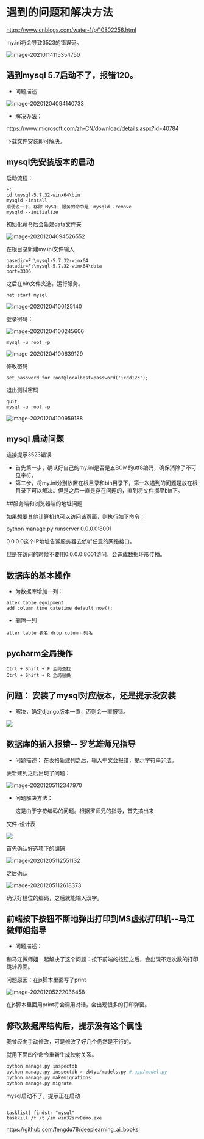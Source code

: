 # 遇到的问题和解决方法

https://www.cnblogs.com/water-1/p/10802256.html

my.ini将会导致3523的错误码。

![image-20210114115354750](https://raw.githubusercontent.com/hodge-ge/imgbed/main/20210114115357.png)

## 遇到mysql 5.7启动不了，报错120。

- 问题描述

![image-20201204094140733](https://raw.githubusercontent.com/hodge-ge/imgbed/main/20201204094140.png)

- 解决办法：

https://www.microsoft.com/zh-CN/download/details.aspx?id=40784

下载文件安装即可解决。

## mysql免安装版本的启动

启动流程：

```
F:
cd \mysql-5.7.32-winx64\bin
mysqld -install
顺便说一下，移除 MySQL 服务的命令是：mysqld -remove
mysqld --initialize

```

初始化命令后会新建data文件夹

![image-20201204094526552](https://raw.githubusercontent.com/hodge-ge/imgbed/main/20201204094526.png)

在根目录新建my.ini文件输入

```
basedir=F:\mysql-5.7.32-winx64
datadir=F:\mysql-5.7.32-winx64\data
port=3306
```

之后在bin文件夹选，运行服务。

```
net start mysql
```

![image-20201204100125140](https://raw.githubusercontent.com/hodge-ge/imgbed/main/20201204100125.png)

登录密码：

![image-20201204100245606](https://raw.githubusercontent.com/hodge-ge/imgbed/main/20201204100245.png)

```
mysql -u root -p 
```

![image-20201204100639129](https://raw.githubusercontent.com/hodge-ge/imgbed/main/20201204100639.png)

修改密码

```
set password for root@localhost=password('icdd123');
```

退出测试密码

```
quit
mysql -u root -p
```

![image-20201204100959188](https://raw.githubusercontent.com/hodge-ge/imgbed/main/20201204100959.png)

## mysql 启动问题

连接提示3523错误

- 首先第一步，确认好自己的my.ini是否是五BOM的utf8编码，确保消除了不可见字符。
- 第二步，将my.ini分别放置在根目录和bin目录下，第一次遇到的问题是放在根目录下可以解决。但是之后一直是存在问题的，直到将文件挪至bin下。

##服务端和浏览器端的地址问题

如果想要其他计算机也可以访问该页面，则执行如下命令：

python manage.py runserver 0.0.0.0:8001

0.0.0.0这个IP地址告诉服务器去侦听任意的网络接口。

但是在访问的时候不要用0.0.0.0:8001访问，会造成数据环形传播。

## 数据库的基本操作

- 为数据库增加一列：

```
alter table equipment
add column time datetime default now();     
```

- 删除一列

```
alter table 表名 drop column 列名
```

## pycharm全局操作

```
Ctrl + Shift + F 全局查找
Ctrl + Shift + R 全局替换
```

## 问题： 安装了mysql对应版本，还是提示没安装

- 解决，确定django版本一直，否则会一直报错。

![](https://raw.githubusercontent.com/hodge-ge/imgbed/main/20201205111936.png)

## 数据库的插入报错-- 罗艺雄师兄指导

- 问题描述： 在表格新建列之后，输入中文会报错，提示字符串非法。

表新建列之后出现了问题：

![image-20201205112347970](https://raw.githubusercontent.com/hodge-ge/imgbed/main/20201205112348.png)

- 问题解决方法：

  这是由于字符编码的问题。根据罗师兄的指导，首先搞出来

文件-设计表

![](https://raw.githubusercontent.com/hodge-ge/imgbed/main/20201205112449.png)

首先确认好选项下的编码

![image-20201205112551132](https://raw.githubusercontent.com/hodge-ge/imgbed/main/20201205112551.png)

之后确认

![image-20201205112618373](https://raw.githubusercontent.com/hodge-ge/imgbed/main/20201205112618.png)

确认好栏位的编码，之后就能输入汉字。

## 前端按下按钮不断地弹出打印到MS虚拟打印机--马江微师姐指导

- 问题描述：

和马江微师姐一起解决了这个问题：按下前端的按钮之后，会出现不定次数的打印跳转界面。

问题原因：在js脚本里面写了print

![image-20201205222036458](https://raw.githubusercontent.com/hodge-ge/imgbed/main/20201205222036.png)

在js脚本里面用print将会调用对话，会出现很多的打印弹窗。

## 修改数据库结构后，提示没有这个属性

我曾经向手动修改，可是修改了好几个仍然是不行的。

就用下面四个命令重新生成映射关系。

```python
python manage.py inspectdb
python manage.py inspectdb > zbtyc/models.py # app/model.py
python manage.py makemigrations
python manage.py migrate
```

mysql启动不了，提示正在启动

```

tasklist| findstr "mysql"
taskkill /f /t /im win32srvDemo.exe
```

https://github.com/fengdu78/deeplearning_ai_books